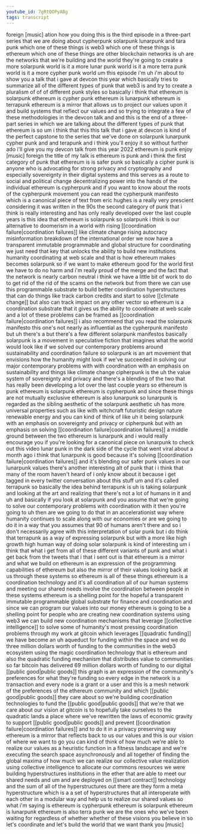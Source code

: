 ```yaml
---
youtube_id: 7gRtQOPyABg
tags: transcript
---
```


foreign
[music]
ation how you doing this is the third
episode in a three-part series that we
are doing about cypherpunk solarpunk
lunarpunk and tara punk which one of
these things is web3 which one of these
things is ethereum which one of these
things are other blockchain networks is
uh are the networks that we're building
and the world they're going to create a
more solarpunk world is it a more lunar
punk world is it a more terra punk world
is it a more cypher punk world
um this episode i'm uh i'm about to show
you a talk that i gave at devcon this
year which basically tries to summarize
all of the different types of punk that
web3 is and try to create a pluralism of
of of different punk styles so basically
i think that ethereum is solarpunk
ethereum is cypher punk ethereum is
lunarpunk ethereum is terrapunk
ethereum is a mirror that allows us to
project our values upon it and build
systems that reflect our values and so
trying to integrate a few of these
methodologies in the devcon talk and and
this is the end of a three-part series
in which we are talking about the
different types of punk that ethereum is
so
um i think that this this talk that i
gave at devcon is kind of the perfect
capstone to the series that we've done
on solarpunk lunarpunk cypher punk and
and terapunk and i think you'll enjoy it
so without further ado i'll give you my
devcon talk from this year 2022 ethereum
is punk enjoy
[music]
foreign
the title of my talk is ethereum is punk
and i think the first category of punk
that ethereum is is safer punk so
basically a cipher punk is anyone who is
advocating for strong privacy and
cryptography and especially sovereignty
in their digital systems and this serves
as a route to social and political
change decentralizing power into the
hands of the individual
ethereum is cypherpunk and if you want
to know about the roots of the
cypherpunk movement you can read the
cypherpunk manifesto which is a
canonical piece of text from eric hughes
is a really very prescient considering
it was written in the 90s
the second category of punk that i think
is really interesting and has only
really developed over the last couple
years is this idea that ethereum is
solarpunk
so solarpunk i think is our alternative
to doomerism in a world with rising
[[coordination failure|coordination failures]] like climate
change rising autocracy misinformation
breakdown of the international order we
now have a transparent immutable
programmable and global structure for
coordinating we just need that key that
unlocks the ability to build new
institutions humanity coordinating at
web scale and that is how ethereum makes
becomes solarpunk so if we want to make
ethereum good for the world first we
have to do no harm and i'm really proud
of the merge and the fact that the
network is nearly carbon neutral i think
we have a little bit of work to do to
get rid of the rid of the scams on the
network but from there we can use this
programmable substrate to build better
coordination hyperstructures that can do
things like track carbon credits and
start to solve [[climate change]] but also
can track impact on any other vector so
ethereum is a coordination substrate
that it gives us the ability to
coordinate at web scale and a lot of
these problems can be framed as
[[coordination failure|coordination failures]] i also recommend
that you read the solarpunk manifesto
this one's not nearly as influential as
the cypherpunk manifesto but uh there's
a but there's a few different solarpunk
manifestos basically solarpunk is a
movement in speculative fiction that
imagines what the world would look like
if we solved our contemporary problems
around sustainability and coordination
failure
so solarpunk is an art movement that
envisions how the humanity might look if
we've succeeded in solving our major
contemporary problems with with
coordination with an emphasis on
sustainability and things like climate
change cipherpunk is the uh the value
system of sovereignty and privacy and
there's a blending of the two that has
really been developing a lot over the
last couple years so ethereum is punk
ethereum is solarpunk ethereum is
cypherpunk and since these things are
not mutually exclusive ethereum is also
lunarpunk so lunarpunk is regarded as
the sibling aesthetic of the solarpunk
aesthetic uh has more universal
properties such as like with witchcraft
futuristic design nature renewable
energy and you can kind of think of like
uh it being solarpunk with an emphasis
on sovereignty and privacy or cipherpunk
but with an emphasis on solving
[[coordination failure|coordination failures]] a middle ground
between the two ethereum is lunarpunk
and i would really encourage you if
you're looking for a canonical piece on
lunarpunk to check out this video lunar
punk in the dark side of the cycle that
went viral about a month ago i think
that lunarpunk is good because it's
solving [[coordination failure|coordination failures]] and it's
blending our safer punk values in our
lunarpunk values
there's another interesting alt of punk
that i i think that many of the room
haven't heard of i only know about it
because i get tagged in every twitter
conversation about this stuff
um and it's called terrapunk so
basically the idea behind terrapunk is
uh is taking solarpunk and looking at
the art and realizing that there's not a
lot of humans in it and uh and basically
if you look at solarpunk and you assume
that we're going to solve our
contemporary problems with coordination
with it then you're going to uh then are
we going to do that in an
accelerationist way where humanity
continues to scale along with our
economies or are we going to do it in a
way that you assumes that 90 of humans
aren't there and so i don't necessarily
agree with this interpretation of solar
punk but i do think that terrapunk as a
way of expressing solarpunk but with a
more like high growth high human way of
doing solar solarpunk is kind of
interesting
um i think that what i get from all of
these different variants of punk and
what i get back from the tweets that i
that i sent out is that ethereum is a
mirror and what we build on ethereum is
an expression of the programming
capabilities of ethereum but also the
mirror of their values looking back at
us through these systems so ethereum is
all of these things ethereum is a
coordination technology and it's all
coordination all of our human systems
and meeting our shared needs involve the
coordination between people in these
systems
ethereum is a shelling point for the
hopeful a transparent immutable
programmable global substrate for
finance and coordination and since we
can program our values into our money
ethereum is going to be a shelling point
for people who are creating new
coordination systems using web3 we can
build new coordination mechanisms that
leverage [[collective intelligence]] to
solve some of humanity's most pressing
coordination problems
through my work at gitcoin which
leverages [[quadratic funding]] we have
become an uh aqueduct for funding within
the space and we do three million
dollars worth of funding to the
communities in the web3 ecosystem using
the magic coordination technology that
is ethereum and also the quadratic
funding mechanism that distributes value
to communities so far bitcoin has
delivered 69 million dollars worth of
funding to our digital [[public good|public goods]] this
graph is an expression of the
community's preferences for what they're
funding so every edge in the network is
a transaction and every node is a grant
or a user and this is a mesh network of
the preferences of the ethereum
community and which [[public good|public goods]] they
care about so we're building
coordination technologies to fund the
[[public good|public goods]] that we're that we care
about our vision at gitcoin is to
hopefully take ourselves to the
quadratic lands a place where we've
rewritten the laws of economic gravity
to support [[public good|public goods]] and prevent
[[coordination failure|coordination failures]] and to do it in a
privacy preserving way ethereum is a
mirror that reflects back to us our
values and this is our vision of where
we want to go you can kind of think of
how much we're able to realize our
values as a heuristic function in a
fitness landscape and we're executing
the search space asynchronously and all
together of finding the global maxima of
how much we can realize our collective
value realization using collective
intelligence to allocate our commons
resources we were building
hyperstructures institutions in the
ether that are able to meet our shared
needs and
um and are deployed on [[smart contract]]
technology and the sum of all of the
hyperstructures out there are they form
a meta hyperstructure which is a a set
of hyperstructures that all interoperate
with each other in a modular way and
help us to realize our shared values so
what i'm saying is ethereum is
cypherpunk ethereum is solarpunk
ethereum is lunarpunk ethereum is also
terra punk we are the ones who we've
been waiting for regardless of whether
whether of these visions you believe in
so let's coordinate and let's build the
world that we want thank you
[music]